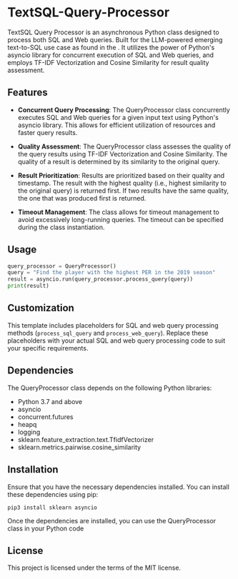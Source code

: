# TextSQL-Query-Processor

TextSQL Query Processor is an asynchronous Python class designed to process both SQL and Web queries. Built for the LLM-powered emerging text-to-SQL use case as found in the . It utilizes the power of Python's asyncio library for concurrent execution of SQL and Web queries, and employs TF-IDF Vectorization and Cosine Similarity for result quality assessment.

## Features
- **Concurrent Query Processing**: The QueryProcessor class concurrently executes SQL and Web queries for a given input text using Python's asyncio library. This allows for efficient utilization of resources and faster query results.

- **Quality Assessment**: The QueryProcessor class assesses the quality of the query results using TF-IDF Vectorization and Cosine Similarity. The quality of a result is determined by its similarity to the original query.

- **Result Prioritization**: Results are prioritized based on their quality and timestamp. The result with the highest quality (i.e., highest similarity to the original query) is returned first. If two results have the same quality, the one that was produced first is returned.

- **Timeout Management**: The class allows for timeout management to avoid excessively long-running queries. The timeout can be specified during the class instantiation.

## Usage
```python
query_processor = QueryProcessor()
query = "Find the player with the highest PER in the 2019 season"
result = asyncio.run(query_processor.process_query(query))
print(result)
```
## Customization
This template includes placeholders for SQL and web query processing methods (`process_sql_query` and `process_web_query`). Replace these placeholders with your actual SQL and web query processing code to suit your specific requirements.

## Dependencies
The QueryProcessor class depends on the following Python libraries:

- Python 3.7 and above
- asyncio
- concurrent.futures
- heapq
- logging
- sklearn.feature_extraction.text.TfidfVectorizer
- sklearn.metrics.pairwise.cosine_similarity

## Installation
Ensure that you have the necessary dependencies installed. You can install these dependencies using pip:

```pip3 install sklearn asyncio```

Once the dependencies are installed, you can use the QueryProcessor class in your Python code

## License
This project is licensed under the terms of the MIT license.